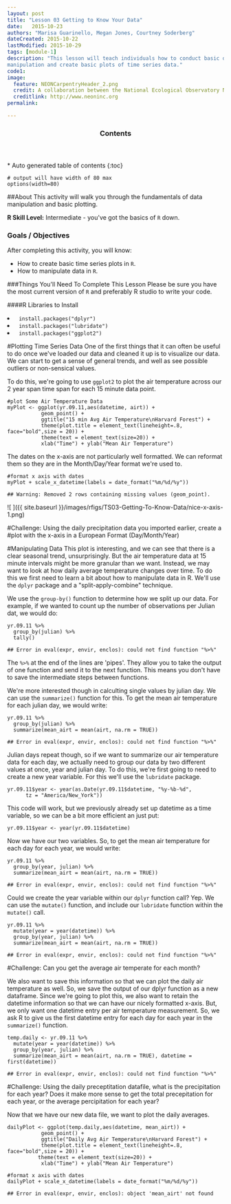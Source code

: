 ```yaml
---
layout: post
title: "Lesson 03 Getting to Know Your Data"
date:   2015-10-23
authors: "Marisa Guarinello, Megan Jones, Courtney Soderberg"
dateCreated: 2015-10-22
lastModified: 2015-10-29
tags: [module-1]
description: "This lesson will teach individuals how to conduct basic data 
manipulation and create basic plots of time series data."
code1:
image:
  feature: NEONCarpentryHeader_2.png
  credit: A collaboration between the National Ecological Observatory Network (NEON) and Data Carpentry
  creditlink: http://www.neoninc.org
permalink: 

---
```


<section id="table-of-contents" class="toc">
  <header>
    <h3>Contents</h3>
  </header>
<div id="drawer" markdown="1">
*  Auto generated table of contents
{:toc}
</div>
</section><!-- /#table-of-contents -->


    # output will have width of 80 max
    options(width=80)

##About
This activity will walk you through the fundamentals of data manipulation and 
basic plotting.

**R Skill Level:** Intermediate - you've got the basics of `R` down.

### Goals / Objectives
After completing this activity, you will know:
* How to create basic time series plots in `R`.
* How to manipulate data in `R`.


###Things You'll Need To Complete This Lesson
Please be sure you have the most current version of `R` and preferably
R studio to write your code.

####R Libraries to Install
<li><code> install.packages("dplyr")</code></li>
<li><code> install.packages("lubridate")</code></li>
<li><code> install.packages("ggplot2")</code></li>

#Plotting Time Series Data
One of the first things that it can often be useful to do once we've loaded our 
data and cleaned it up is to visualize our data. We can start to get a sense of 
general trends, and well as see possible outliers or non-sensical values. 

To do this, we're going to use `ggplot2` to plot the air temperature across our
2 year span time span for each 15 minute data point.


    #plot Some Air Temperature Data
    myPlot <- ggplot(yr.09.11,aes(datetime, airt)) +
               geom_point() +
               ggtitle("15 min Avg Air Temperature\nHarvard Forest") +
               theme(plot.title = element_text(lineheight=.8, face="bold",size = 20)) +
               theme(text = element_text(size=20)) +
               xlab("Time") + ylab("Mean Air Temperature")

The dates on the x-axis are not particularly well formatted. We can reformat them 
so they are in the Month/Day/Year format we're used to.

    #format x axis with dates
    myPlot + scale_x_datetime(labels = date_format("%m/%d/%y"))

    ## Warning: Removed 2 rows containing missing values (geom_point).

![ ]({{ site.baseurl }}/images/rfigs/TS03-Getting-To-Know-Data/nice-x-axis-1.png) 

#Challenge: Using the daily precipitation data you imported earlier, create a 
#plot with the x-axis in a European Format (Day/Month/Year)

#Manipulating Data
This plot is interesting, and we can see that there is a clear seasonal trend, unsurprisingly. But the air temperature data at 15 minute intervals might be 
more granular than we want. Instead, we may want to look at how daily average 
temperature changes over time. To do this we first need to learn a bit about how 
to manipulate data in R. We'll use the `dplyr` package and a "split-apply-combine"
technique.

We use the `group-by()` function to determine how we split up our data. For 
example, if we wanted to count up the number of observations per Julian dat, 
we would do:


    yr.09.11 %>%
      group_by(julian) %>%
      tally()

    ## Error in eval(expr, envir, enclos): could not find function "%>%"
The `%>%` at the end of the lines are 'pipes'. They allow you to take the output
of one function and send it to the next function. This means you don't have to 
save the intermediate steps between functions.

We're more interested though in calculting single values by julian day. We can 
use the `summarize()` function for this. To get the mean air temperature for 
each julian day, we would write:

    yr.09.11 %>%
      group_by(julian) %>%
      summarize(mean_airt = mean(airt, na.rm = TRUE))

    ## Error in eval(expr, envir, enclos): could not find function "%>%"

Julian days repeat though, so if we want to summarize our air temperature data 
for each day, we actually need to group our data by two different values at once,
year and julian day. To do this, we're first going to need to create a new year
variable. For this we'll use the `lubridate` package.


    yr.09.11$year <- year(as.Date(yr.09.11$datetime, "%y-%b-%d",
          tz = "America/New_York"))

This code will work, but we previously already set up datetime as a time variable,
so we can be a bit more efficient an just put:


    yr.09.11$year <- year(yr.09.11$datetime)

Now we have our two variables. So, to get the mean air temperature for each day
for each year, we would write:


    yr.09.11 %>%
      group_by(year, julian) %>%
      summarize(mean_airt = mean(airt, na.rm = TRUE))

    ## Error in eval(expr, envir, enclos): could not find function "%>%"


Could we create the year variable within our `dplyr` function call? Yep. We can
use the `mutate()` function, and include our `lubridate` function within the
`mutate()` call.


    yr.09.11 %>%
      mutate(year = year(datetime)) %>%
      group_by(year, julian) %>%
      summarize(mean_airt = mean(airt, na.rm = TRUE))

    ## Error in eval(expr, envir, enclos): could not find function "%>%"

#Challenge: Can you get the average air temperate for each month?

We also want to save this information so that we can plot the daily air
temperature as well. So, we save the output of our dplyr function as a new
dataframe. Since we're going to plot this, we also want to retain the datetime
information so that we can have our nicely formatted x-axis. But, we only want
one datetime entry per air temperature measurement. So, we ask R to give us the
first datetime entry for each day for each year in the `summarize()` function.


    temp.daily <- yr.09.11 %>%
      mutate(year = year(datetime)) %>%
      group_by(year, julian) %>%
      summarize(mean_airt = mean(airt, na.rm = TRUE), datetime = first(datetime))

    ## Error in eval(expr, envir, enclos): could not find function "%>%"

#Challenge: Using the daily preceptitation datafile, what is the precipitation
for each year? Does it make more sense to get the total precepitation for each
year, or the average percipitation for each year?

Now that we have our new data file, we want to plot the daily averages.


    dailyPlot <- ggplot(temp.daily,aes(datetime, mean_airt)) +
               geom_point() +
               ggtitle("Daily Avg Air Temperature\nHarvard Forest") +
               theme(plot.title = element_text(lineheight=.8, face="bold",size = 20)) +
              theme(text = element_text(size=20)) +
               xlab("Time") + ylab("Mean Air Temperature")
    
    #format x axis with dates
    dailyPlot + scale_x_datetime(labels = date_format("%m/%d/%y"))

    ## Error in eval(expr, envir, enclos): object 'mean_airt' not found
